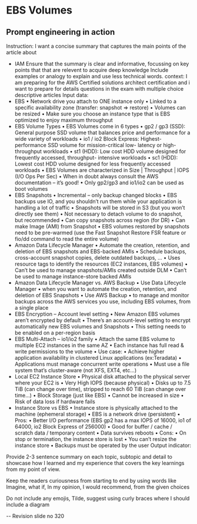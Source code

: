 # EBS Volumes

## Prompt engineering in action

Instruction:
I want a concise summary that captures the main points of the article about
- IAM
Ensure that the summary is clear and informative, focussing on key points that that are relevent to acquire deep knowledge
Include examples or analogy to explain and use less technical words.
context: I am preparing for the AWS Certified solutions architect certification and i want to prepare for details questions in the exam with multiple choice descriptive articles
Input data:
- EBS
• Network drive you attach to ONE instance only
• Linked to a specific availability zone (transfer: snapshot => restore)
• Volumes can be resized
• Make sure you choose an instance type that is EBS optimized to enjoy maximum throughput
- EBS Volume Types • EBS Volumes come in 6 types
• gp2 / gp3 (SSD): General purpose SSD volume that balances price and performance for a wide variety of workloads
• io1 / io2 Block Express: Highest-performance SSD volume for mission-critical low- latency or high-throughput workloads
• st1 (HDD): Low cost HDD volume designed for frequently accessed, throughput- intensive workloads
• sc1 (HDD): Lowest cost HDD volume designed for less frequently accessed workloads
• EBS Volumes are characterized in Size | Throughput | IOPS (I/O Ops Per Sec) • When in doubt always consult the AWS documentation – it’s good!
• Only gp2/gp3 and io1/io2 can be used as boot volumes
- EBS Snapshots
• Incremental – only backup changed blocks
• EBS backups use IO, and you shouldn’t run them while your application is handling a lot of traffic
• Snapshots will be stored in S3 (but you won’t directly see them)
• Not necessary to detach volume to do snapshot, but recommended
• Can copy snapshots across region (for DR)
• Can make Image (AMI) from Snapshot
• EBS volumes restored by snapshots need to be pre-warmed (use the Fast Snapshot Restore FSR feature or fio/dd command to read the entire volume)
- Amazon Data Lifecycle Manager
• Automate the creation, retention, and deletion of EBS snapshots and EBS-backed AMIs
• Schedule backups, cross-account snapshot copies, delete outdated backups, ...
• Uses resource tags to identify the resources (EC2 instances, EBS volumes)
• Can’t be used to manage snapshots/AMIs created outside DLM
• Can’t be used to manage instance-store backed AMIs
- Amazon Data Lifecycle Manager vs. AWS Backup
• Use Data Lifecycle Manager
• when you want to automate the creation, retention, and deletion of
EBS Snapshots
• Use AWS Backup
• to manage and monitor backups across the AWS services you use, including EBS volumes, from a single place
- EBS Encryption – Account level setting
• New Amazon EBS volumes aren’t encrypted by default
• There’s an account-level setting to encrypt automatically new EBS volumes and Snapshots
• This setting needs to be enabled on a per-region basis
- EBS Multi-Attach – io1/io2 family
• Attach the same EBS volume to multiple EC2 instances in the same AZ
• Each instance has full read & write permissions to the volume
• Use case:
• Achieve higher application availability in
clustered Linux applications (ex:Teradata)
• Applications must manage concurrent write operations
• Must use a file system that’s cluster-aware (not XFS, EXT4, etc...)
- Local EC2 Instance Store
• Physical disk attached to the physical server where your EC2 is
• Very High IOPS (because physical)
• Disks up to 7.5 TiB (can change over time), stripped to reach 60 TiB (can change over time...)
• Block Storage (just like EBS)
• Cannot be increased in size
• Risk of data loss if hardware fails
- Instance Store vs EBS
• Instance store is physically attached to the machine (ephemeral storage)
• EBS is a network drive (persistent)
• Pros:
• Better I/O performance (EBS gp2 has a max IOPS of 16000, io1 of 64000, io2
Block Express of 256000)
• Good for buffer / cache / scratch data / temporary content
• Data survives reboots
• Cons:
• On stop or termination, the instance store is lost
• You can’t resize the instance store
• Backups must be operated by the user
Output indicator:

Provide 2-3 sentence summary on each topic, subtopic and detail to showcase how I learned and my experience that covers the key learnings from my point of view.

Keep the readers curiousness from starting to end by using words like Imagine, what if, In my opinion, I would recommend, from the given choices

Do not include any emojis, Tilde, suggest using curly braces where I should include a diagram 

-- Revision slide no 320
